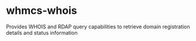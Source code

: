 # whmcs-whois
Provides WHOIS and RDAP query capabilities to retrieve domain registration details and status information
